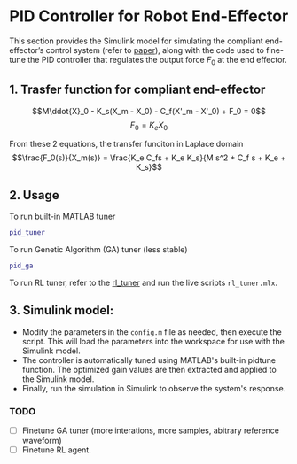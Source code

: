 <!-- # PID Controller for Robot End-Effector

This section provides the Simulink model for simulating the compliant end-effector’s control system (refer to [paper](https://www.sciencedirect.com/science/article/pii/S0736584523001217)), along with the code used to fine-tune the PID controller that regulates the output force $F_0$ at the end effector. 

## Running intruction:
- Modify the parameters in the config.m file as needed, then execute the script. This will load the parameters into the workspace for use with the Simulink model.
- The controller is automatically tuned using MATLAB's built-in pidtune function. The optimized gain values are then extracted and applied to the Simulink model.
- Finally, run the simulation in Simulink to observe the system's response. -->

# PID Controller for Robot End-Effector

This section provides the Simulink model for simulating the compliant end-effector’s control system (refer to [paper](https://www.sciencedirect.com/science/article/pii/S0736584523001217)), along with the code used to fine-tune the PID controller that regulates the output force $F_0$ at the end effector. 

## 1. Trasfer function for compliant end-effector
 $$M\ddot{X}_0 - K_s(X_m - X_0) - C_f(X'_m - X'_0) + F_0 = 0$$
 $$ F_0 = K_e X_0 $$

From these 2 equations, the transfer funciton in Laplace domain
$$\frac{F_0(s)}{X_m(s)} = \frac{K_e C_fs + K_e K_s}{M s^2 + C_f s + K_e + K_s}$$


## 2. Usage
To run built-in MATLAB tuner
```matlab
pid_tuner
```

To run Genetic Algorithm (GA) tuner (less stable)
```matlab
pid_ga
```

To run RL tuner, refer to the [rl_tuner](./rl_tuner/) and run the live scripts `rl_tuner.mlx`.


## 3. Simulink model:
- Modify the parameters in the `config.m` file as needed, then execute the script. This will load the parameters into the workspace for use with the Simulink model.
- The controller is automatically tuned using MATLAB's built-in pidtune function. The optimized gain values are then extracted and applied to the Simulink model.
- Finally, run the simulation in Simulink to observe the system's response.

### TODO
- [ ] Finetune GA tuner (more interations, more samples, abitrary reference waveform)
- [ ] Finetune RL agent.
